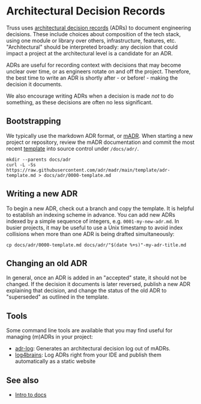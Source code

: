 # Architectural Decision Records

Truss uses [architectural decision records](https://adr.github.io/) (ADRs) to
document engineering decisions. These include choices about composition of the
tech stack, using one module or library over others, infrastructure, features,
etc. "Architectural" should be interpreted broadly: any decision that could
impact a project at the architectural level is a candidate for an ADR.

ADRs are useful for recording context with decisions that may become unclear over
time, or as engineers rotate on and off the project. Therefore, the best time
to write an ADR is shortly after - or before! - making the decision it documents.

We also encourage writing ADRs when a decision is made _not_ to do something,
as these decisions are often no less significant.

## Bootstrapping

We typically use the markdown ADR format, or [mADR]. When starting a new
project or repository, review the mADR documentation and commit the most recent
[template] into source control under `/docs/adr/`.

```console
mkdir --parents docs/adr
curl -L -Ss https://raw.githubusercontent.com/adr/madr/main/template/adr-template.md > docs/adr/0000-template.md
```

## Writing a new ADR

To begin a new ADR, check out a branch and copy the template. It is helpful to
establish an indexing scheme in advance. You can add new ADRs indexed by a
simple sequence of integers, e.g. `0001-my-new-adr.md`. In busier projects, it
may be useful to use a Unix timestamp to avoid index collisions when more than
one ADR is being drafted simultaneously:

```console
cp docs/adr/0000-template.md docs/adr/"$(date %+s)"-my-adr-title.md
```

## Changing an old ADR

In general, once an ADR is added in an "accepted" state, it should not be
changed. If the decision it documents is later reversed, publish a new ADR
explaining that decision, and change the status of the old ADR to "superseded"
as outlined in the template.

## Tools

Some command line tools are available that you may find useful for managing (m)ADRs in your project:

- [adr-log](https://adr.github.io/adr-log/): Generates an architectural decision log out of mADRs.
- [log4brains](https://github.com/thomvaill/log4brains): Log ADRs right from
  your IDE and publish them automatically as a static website

## See also

- [Intro to docs](./intro-to-docs.md)

[madr]: https://adr.github.io/madr/
[template]: https://github.com/adr/madr/blob/master/template/template.md
